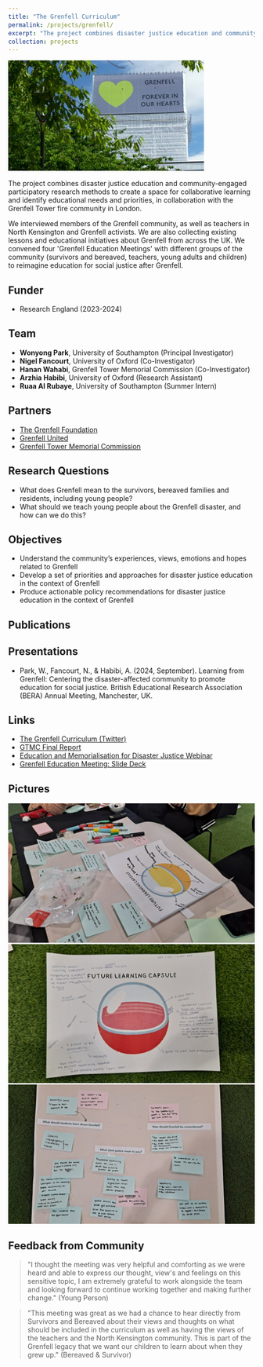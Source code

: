 ```yaml
---
title: "The Grenfell Curriculum"
permalink: /projects/grenfell/
excerpt: "The project combines disaster justice education and community-based participatory research methods to create a space for collaborative learning and identify educational needs and priorities, in collaboration with the Grenfell Tower fire community in London. <br/><br/><img src='/images/grenfell.jpg' width='400'>"
collection: projects
---
```


<img src='/images/grenfell.jpg'>

The project combines disaster justice education and community-engaged participatory research methods to create a space for collaborative learning and identify educational needs and priorities, in collaboration with the Grenfell Tower fire community in London. <br/>

We interviewed members of the Grenfell community, as well as teachers in North Kensington and Grenfell activists. We are also collecting existing lessons and educational initiatives about Grenfell from across the UK. We convened four 'Grenfell Education Meetings' with different groups of the community (survivors and bereaved, teachers, young adults and children) to reimagine education for social justice after Grenfell. <br/>

## Funder
* Research England (2023-2024)

## Team
* **Wonyong Park**, University of Southampton (Principal Investigator) <br/>
* **Nigel Fancourt**, University of Oxford (Co-Investigator) <br/>
* **Hanan Wahabi**, Grenfell Tower Memorial Commission (Co-Investigator) <br/>
* **Arzhia Habibi**, University of Oxford (Research Assistant) <br/>
* **Ruaa Al Rubaye**, University of Southampton (Summer Intern) <br/>

## Partners 
* [The Grenfell Foundation](https://www.grenfellfoundation.org.uk/)
* [Grenfell United](https://grenfellunited.org.uk/)
* [Grenfell Tower Memorial Commission](https://www.grenfelltowermemorial.co.uk/)

## Research Questions
* What does Grenfell mean to the survivors, bereaved families and residents, including young people?
* What should we teach young people about the Grenfell disaster, and how can we do this?

## Objectives 
* Understand the community’s experiences, views, emotions and hopes related to Grenfell
* Develop a set of priorities and approaches for disaster justice education in the context of Grenfell
* Produce actionable policy recommendations for disaster justice education in the context of Grenfell

## Publications

## Presentations
* Park, W., Fancourt, N., & Habibi, A. (2024, September). Learning from Grenfell: Centering the disaster-affected community to promote education for social justice. British Educational Research Association (BERA) Annual Meeting, Manchester, UK.

## Links
* [The Grenfell Curriculum (Twitter)](https://x.com/teachgrenfell)
* [GTMC Final Report](https://wonyongpark89.github.io/posts/2023/11/gtmc-final-report/)
* [Education and Memorialisation for Disaster Justice Webinar](https://wonyongpark89.github.io/posts/2024/01/education-and-memorialisation/)
* [Grenfell Education Meeting: Slide Deck](/files/gemslides.pdf)

## Pictures
<img src='/images/gem1.jpeg'>

<img src='/images/gem2.jpeg'>

<img src='/images/gem3.jpeg'>

## Feedback from Community

> "I thought the meeting was very helpful and comforting as we were heard and able to express our thought, view's and feelings on this sensitive topic, I am extremely grateful to work alongside the team and looking forward to continue working together and making further change." (Young Person)

> "This meeting was great as we had a chance to hear directly from Survivors and Bereaved about their views and thoughts on what should be included in the curriculum as well as having the views of the teachers and the North Kensington community. This is part of the Grenfell legacy that we want our children to learn about when they grew up." (Bereaved & Survivor)